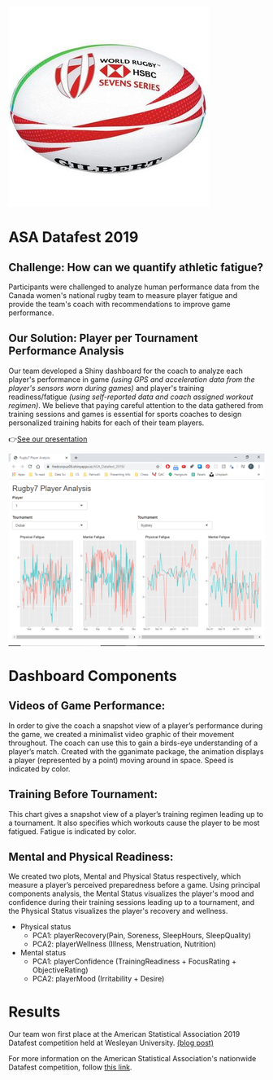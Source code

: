 ![ball](www/rugby7-ball.jpg)

# ASA Datafest 2019
## Challenge: How can we quantify athletic fatigue?

Participants were challenged to analyze human performance data from the Canada women's national rugby team to measure player fatigue and provide the team's coach with recommendations to improve game performance. 

## Our Solution: Player per Tournament Performance Analysis 

Our team developed a Shiny dashboard for the coach to analyze each player's performance in game *(using GPS and acceleration data from the player's sensors worn during games)* and player's training readiness/fatigue *(using self-reported data and coach assigned workout regimen)*. We believe that paying careful attention to the data gathered from training sessions and games is essential for sports coaches to design personalized training habits for each of their team players.

👉[See our presentation](https://docs.google.com/presentation/d/1Qq2EdIHjCxT5hdI-aC_XERe6D3GoNwCnsT3aficZUXE/edit?usp=sharing)

![dashboard-screenshot](www/dash_sshot.png)

# Dashboard Components

## Videos of Game Performance:
In order to give the coach a snapshot view of a player’s performance during the game, we created a minimalist video graphic of their movement throughout. The coach can use this to gain a birds-eye understanding of a player’s match. Created with the gganimate package, the animation displays a player (represented by a point) moving around in space. Speed is indicated by color.

## Training Before Tournament:
This chart gives a snapshot view of a player’s training regimen leading up to a tournament. It also specifies which workouts cause the player to be most fatigued. Fatigue is indicated by color. 

## Mental and Physical Readiness:
We created two plots, Mental and Physical Status respectively, which measure a player’s perceived preparedness before a game. Using principal components analysis, the Mental Status visualizes the player's mood and confidence during their training sessions leading up to a tournament, and the Physical Status visualizes the player's recovery and wellness.
* Physical status
  * PCA1: playerRecovery(Pain, Soreness, SleepHours, SleepQuality)
  * PCA2: playerWellness (Illness, Menstruation, Nutrition)
* Mental status
  * PCA1: playerConfidence (TrainingReadiness + FocusRating + ObjectiveRating)
  * PCA2: playerMood (Irritability + Desire)

# Results
Our team won first place at the American Statistical Association 2019 Datafest competition held at Wesleyan University. [(blog post)](https://newsletter.blogs.wesleyan.edu/2019/04/15/wesleyan-wins-best-in-show-at-2019-datafest/) 

For more information on the American Statistical Association's nationwide Datafest competition, follow [this link](https://ww2.amstat.org/education/datafest/index.cfm).

